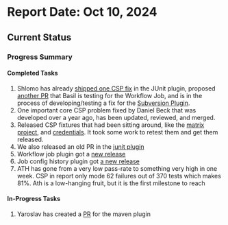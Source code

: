# Report Date: Oct 10, 2024
## Current Status
### Progress Summary
#### Completed Tasks
1. Shlomo has already [shipped one CSP fix](https://github.com/jenkinsci/junit-plugin/pull/654) in the JUnit plugin, proposed [another PR](https://github.com/jenkinsci/workflow-job-plugin/pull/477) that Basil is testing for the Workflow Job, and is in the process of developing/testing a fix for the [Subversion Plugin](https://github.com/jenkinsci/subversion-plugin/pulls).
2. One important core CSP problem fixed by Daniel Beck that was developed over a year ago, has been updated, reviewed, and merged.
4. Released CSP fixtures that had been sitting around, like the [matrix project](https://github.com/jenkinsci/matrix-project-plugin/releases/tag/838.v4d7b_7b_f9b_d4b_), and [credentials](https://github.com/jenkinsci/credentials-plugin/releases/tag/1380.va_435002fa_924). It took some work to retest them and get them released.
6. We also released an old PR in the [junit plugin](https://github.com/jenkinsci/junit-plugin/releases/tag/1303.v05e2505656b_7)
8. Workflow job plugin got a [new release](https://github.com/jenkinsci/junit-plugin/releases/tag/1303.v05e2505656b_7)
9. Job config history plugin got [a new release](https://github.com/jenkinsci/job-config-history-plugin/releases/tag/1277.vb_9a_0808495d7)
12. ATH has gone from a very low pass-rate to something very high in one week. CSP in report only mode 62 failures out of 370 tests which makes 81%. Ath is a low-hanging fruit, but it is the first milestone to reach

#### In-Progress Tasks
1. Yaroslav has created a [PR](https://github.com/jenkinsci/maven-plugin/pull/345) for the maven plugin

